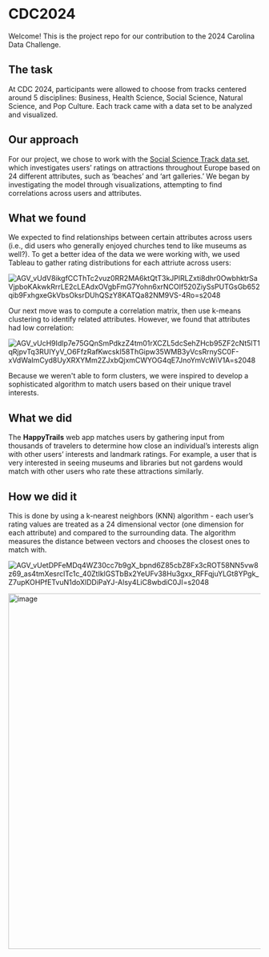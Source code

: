 # CDC2024
Welcome! This is the project repo for our contribution to the 2024 Carolina Data Challenge.
## The task
At CDC 2024, participants were allowed to choose from tracks centered around 5 disciplines: Business, Health Science, Social Science, Natural Science, and Pop Culture. Each track came with a data set to be analyzed and visualized. 
## Our approach
For our project, we chose to work with the [Social Science Track data set](https://archive.ics.uci.edu/dataset/485/tarvel+review+ratings), which investigates users’ ratings on attractions throughout Europe based on 24 different attributes, such as ‘beaches’ and ‘art galleries.’ We began by investigating the model through visualizations, attempting to find correlations across users and attributes.
## What we found
We expected to find relationships between certain attributes across users (i.e., did users who generally enjoyed churches tend to like museums as well?). To get a better idea of the data we were working with, we used Tableau to gather rating distributions for each attriute across users:

![AGV_vUdV8ikgfCCThTc2vuz0RR2MA6ktQtT3kJPlRLZxti8dhr0OwbhktrSaVjpboKAkwkRrrLE2cLEAdxOVgbFmG7Yohn6xrNCOIf520ZiySsPUTGsGb652qib9FxhgxeGkVbsOksrDUhQSzY8KATQa82NM9VS-4Ro=s2048](https://github.com/user-attachments/assets/f036788b-6d8e-45e5-9430-53e941f663c1)

Our next move was to compute a correlation matrix, then use k-means clustering to identify related attributes.
However, we found that attributes had low correlation:

![AGV_vUcH9Idlp7e75GQnSmPdkzZ4tm01rXCZL5dcSehZHcb95ZF2cNt5lT1qRjpvTq3RUIYyV_O6FfzRafKwcskI58ThGipw35WMB3yVcsRrnySC0F-xVdWaImCyd8UyXRXYMm2ZJxbQjxmCWYOG4qE7JnoYmVcWiV1A=s2048](https://github.com/user-attachments/assets/d9008408-027c-4fbd-9a9d-558991f69b9f)

Because we weren't able to form clusters, we were inspired to develop a sophisticated algorithm to match users based on their unique travel interests.
## What we did
The **HappyTrails** web app matches users by gathering input from thousands of travelers to determine how close an individual’s interests align with other users’ interests and landmark ratings. For example, a user that is very interested in seeing museums and libraries but not gardens would match with other users who rate these attractions similarly.
## How we did it
This is done by using a k-nearest neighbors (KNN) algorithm - each user’s rating values are treated as a 24 dimensional vector (one dimension for each attribute) and compared to the surrounding data. The algorithm measures the distance between vectors and chooses the closest ones to match with.

![AGV_vUetDPFeMDq4WZ30cc7b9gX_bpnd6Z85cbZ8Fx3cROT58NN5vw8z69_as4tmXesrclTc1c_40ZtIklGSTbBx2YeUFv38Hu3gxx_RFFqjuYLGt8YPgk_Z7upKOHPfETvuN1doXlDDiPaYJ-Alsy4LiC8wbdiC0JI=s2048](https://github.com/user-attachments/assets/b14f9b19-5e9a-4de7-9025-e8ed8c5d2d31)

<img width="711" alt="image" src="https://github.com/user-attachments/assets/001ed26e-42d8-48b4-9ab7-093f8414ff72">

